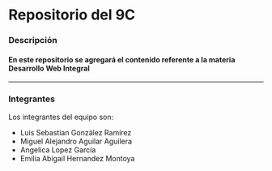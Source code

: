 # Repositorio del 9C

### Descripción 
#### En este repositorio se agregará el contenido referente a la materia Desarrollo Web Integral
-------------
### Integrantes
Los integrantes del equipo son:
- Luis Sebastian González Ramírez
- Miguel Alejandro Aguilar Aguilera
- Angelica Lopez García
- Emilia Abigail Hernandez Montoya
